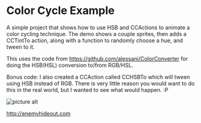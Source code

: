 # Color Cycle Example #
A simple project that shows how to use HSB and CCActions to animate a color cycling technique. The demo shows a couple sprites, then adds a CCTintTo action, along with a function to randomly choose a hue, and tween to it.

This uses the code from https://github.com/alessani/ColorConverter for doing the HSB(HSL) conversion to/from RGB/HSL.

Bonus code: I also created a CCAction called CCHSBTo which will tween using HSB instead of RGB. There is very little reason you would want to do this in the real world, but I wanted to see what would happen. :P

![picture alt](https://github.com/robotron2084/ColorCycleExample/raw/master/images/example.png) 

http://enemyhideout.com
